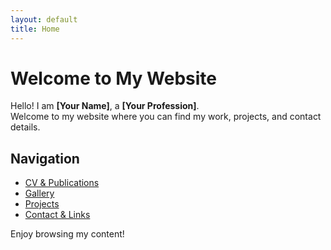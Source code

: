```yaml
---
layout: default
title: Home
---
```


# Welcome to My Website

Hello! I am **[Your Name]**, a **[Your Profession]**.  
Welcome to my website where you can find my work, projects, and contact details.

## Navigation
- [CV & Publications](cv.md)
- [Gallery](gallery.md)
- [Projects](projects.md)
- [Contact & Links](contact.md)

Enjoy browsing my content!
